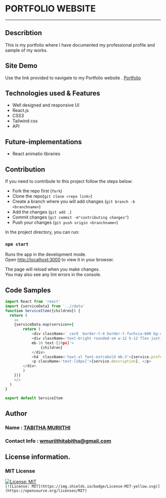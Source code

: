 # PORTFOLIO WEBSITE
***

## Describtion
This is my portfolio where I have documented my professional profile and sample of my works.


## Site Demo
Use the link provided to navigate to my Portfolio website .
[Portfolio](https://portfolio-website-five-pink.vercel.app/)<br>

## Technologies used & Features
- Well designed and responsive UI
- React.js
- CSS3
- Tailwind css
- API

## Future-implementations 
- React animatio libraries

## Contribution
If you need to contribute to this project follow the steps below:<br>
- Fork the repo first (`fork`)
- Clone the repo(`git clone <repo link>`)
- Create a branch where you will add changes (`git branch -b <branchname>`)
- Add the changes (`git add .`)
- Commit changes (`git commit -m"contributing changes"`)
- Push your changes (`git push origin <branchname>`)

In the project directory, you can run:
### `npm start`

Runs the app in the development mode.\
Open [http://localhost:3000](http://localhost:3000) to view it in your browser.

The page will reload when you make changes.\
You may also see any lint errors in the console.

## Code Samples

```JavaScript
import React from 'react'
import {serviceData} from '..//data'
function ServiceItem({children}) {
  return (
    <>
    {serviceData.map(service=>{
        return (
            <div className=' card  border-t-4 border-t-fuchsia-600 bg-cardColor p-6 rounded-xl'>
            <div className='text-bright rounded-sm w-12 h-12 flex justify-center items-center
            mb-10 text-[28px]'>
                {children}
            </div>
            <h4  className='text-xl font-extrabold mb-3'>{service.professional}</h4>
            <p className='text-[18px]'>{service.description}, </p>
        </div>
        )
    })}
    </>
  )
}

export default ServiceItem
```
## Author
### Name : [TABITHA MURIITHI](https://github.com/SheeTabz)
### Contact Info :  [wmuriithitabitha@gmail.com](wmuriithitabitha@gmail.com)

## License information.
### MIT License
[![License: MIT](https://img.shields.io/badge/License-MIT-yellow.svg)](https://opensource.org/licenses/MIT)  
`[![License: MIT](https://img.shields.io/badge/License-MIT-yellow.svg)](https://opensource.org/licenses/MIT)`


